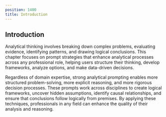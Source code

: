 ```yaml
---
position: 1400
title: Introduction
---
```


## Introduction

Analytical thinking involves breaking down complex problems, evaluating evidence, identifying patterns, and drawing logical conclusions. This chapter focuses on prompt strategies that enhance analytical processes across any professional role, helping users structure their thinking, develop frameworks, analyze options, and make data-driven decisions.

Regardless of domain expertise, strong analytical prompting enables more structured problem-solving, more explicit reasoning, and more rigorous decision processes. These prompts work across disciplines to create logical frameworks, uncover hidden assumptions, identify causal relationships, and ensure that conclusions follow logically from premises. By applying these techniques, professionals in any field can enhance the quality of their analysis and reasoning.